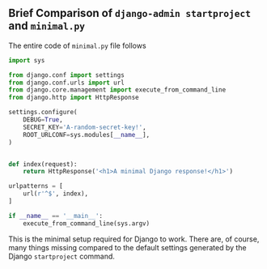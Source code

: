 ## Brief Comparison of `django-admin startproject` and `minimal.py`

The entire code of `minimal.py` file follows

```python
import sys

from django.conf import settings
from django.conf.urls import url
from django.core.management import execute_from_command_line
from django.http import HttpResponse

settings.configure(
    DEBUG=True,
    SECRET_KEY='A-random-secret-key!',
    ROOT_URLCONF=sys.modules[__name__],
)


def index(request):
    return HttpResponse('<h1>A minimal Django response!</h1>')

urlpatterns = [
    url(r'^$', index),
]

if __name__ == '__main__':
    execute_from_command_line(sys.argv)
```

This is the minimal setup required for Django to work. There are, of course,
many things missing compared to the default settings generated by the Django
`startproject` command.


